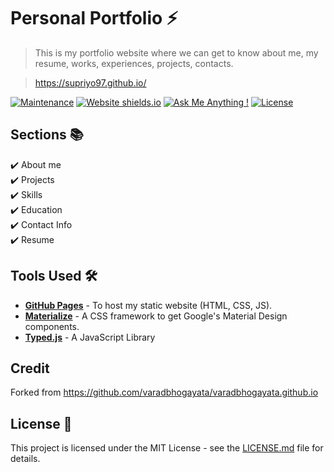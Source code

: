 # Personal Portfolio ⚡️ 
> This is my portfolio website where we can get to know about me, my resume, works, experiences, projects, contacts. 

> https://supriyo97.github.io/

<!-- ![GitHub stars](https://img.shields.io/github/stars/supriyo97/https://supriyo97.github.io/) 
![GitHub forks](https://img.shields.io/github/forks/supriyo97/https://supriyo97.github.io/) -->
[![Maintenance](https://img.shields.io/badge/maintained-yes-green.svg)](https://github.com/supriyo97/https://supriyo97.github.io//commits/master)
[![Website shields.io](https://img.shields.io/badge/website-up-yellow)](http://https://supriyo97.github.io//)
[![Ask Me Anything !](https://img.shields.io/badge/ask%20me-linkedin-1abc9c.svg)](https://www.linkedin.com/in/supriyo97/)
[![License](http://img.shields.io/:license-mit-blue.svg?style=flat-square)](http://badges.mit-license.org)

<!-- ### Website Preview
<p align="center"> 
  <kbd>
    <a href="https://supriyo97.github.io/" target="_blank"><img src="examples/preview.gif">
  </a>
  </kbd>
</p> -->

<!-- :star: Star me on GitHub — it helps! -->

## Sections 📚
✔️ About me\
✔️ Projects \
✔️ Skills \
✔️ Education\
✔️ Contact Info\
✔️ Resume
<!-- ✔️ Experience\ -->


## Tools Used 🛠️
* [<b>GitHub Pages</b>](https://create-react-app.dev/docs/deployment/#github-pages) - To host my static website (HTML, CSS, JS).
* [<b>Materialize</b>](https://materializecss.com/) - A CSS framework to get Google's Material Design components.
* [<b>Typed.js</b>](https://mattboldt.com/demos/typed-js/) - A JavaScript Library

## Credit
Forked from https://github.com/varadbhogayata/varadbhogayata.github.io

## License 📄
This project is licensed under the MIT License - see the [LICENSE.md](./LICENSE) file for details.
